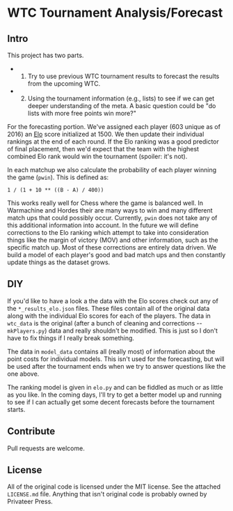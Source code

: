 # WTC Tournament Analysis/Forecast

## Intro

This project has two parts.
 - 1. Try to use previous WTC tournament results to forecast the results from the upcoming WTC.
 - 2. Using the tournament information (e.g., lists) to see if we can get deeper understanding of the meta. A basic question could be "do lists with more free points win more?"

For the forecasting portion. We've assigned each player (603 unique as of 2016) an [Elo](https://en.wikipedia.org/wiki/Elo_rating_system) score initialized at 1500. We then update their individual rankings at the end of each round. If the Elo ranking was a good predictor of final placement, then we'd expect that the team with the highest combined Elo rank would win the tournament (spoiler: it's not).

In each matchup we also calculate the probability of each player winning the game (`pwin`). This is defined as:

    1 / (1 + 10 ** ((B - A) / 400))

This works really well for Chess where the game is balanced well. In Warmachine and Hordes their are many ways to win and many different match ups that could possibly occur. Currently, `pwin` does not take any of this additional information into account. In the future we will define corrections to the Elo ranking which attempt to take into consideration things like the margin of victory (MOV) and other information, such as the specific match up. Most of these corrections are entirely data driven. We build a model of each player's good and bad match ups and then constantly update things as the dataset grows.

## DIY

If you'd like to have a look a the data with the Elo scores check out any of the `*_results_elo.json` files. These files contain all of the original data along with the individual Elo scores for each of the players. The data in `wtc_data` is the original (after a bunch of cleaning and corrections -- `mkPlayers.py`) data and really shouldn't be modified. This is just so I don't have to fix things if I really break something.

The data in `model_data` contains all (really most) of information about the point costs for individual models. This isn't used for the forecasting, but will be used after the tournament ends when we try to answer questions like the one above.

The ranking model is given in `elo.py` and can be fiddled as much or as little as you like. In the coming days, I'll try to get a better model up and running to see if I can actually get some decent forecasts before the tournament starts.

## Contribute

Pull requests are welcome.

## License

All of the original code is licensed under the MIT license. See the attached `LICENSE.md` file. Anything that isn't original code is probably owned by Privateer Press.
